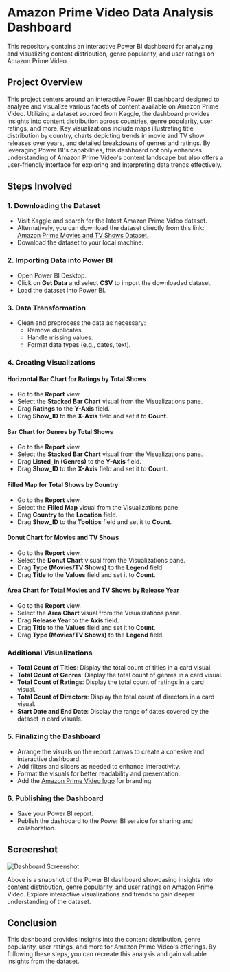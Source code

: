 # Amazon Prime Video Data Analysis Dashboard
This repository contains an interactive Power BI dashboard for analyzing and visualizing content distribution, genre popularity, and user ratings on Amazon Prime Video.

## Project Overview
This project centers around an interactive Power BI dashboard designed to analyze and visualize various facets of content available on Amazon Prime Video. Utilizing a dataset sourced from Kaggle, the dashboard provides insights into content distribution across countries, genre popularity, user ratings, and more. Key visualizations include maps illustrating title distribution by country, charts depicting trends in movie and TV show releases over years, and detailed breakdowns of genres and ratings. By leveraging Power BI's capabilities, this dashboard not only enhances understanding of Amazon Prime Video's content landscape but also offers a user-friendly interface for exploring and interpreting data trends effectively.

## Steps Involved

### 1. Downloading the Dataset
- Visit Kaggle and search for the latest Amazon Prime Video dataset.
- Alternatively, you can download the dataset directly from this link: [Amazon Prime Movies and TV Shows Dataset.](https://www.kaggle.com/datasets/shivamb/amazon-prime-movies-and-tv-shows)
- Download the dataset to your local machine.

### 2. Importing Data into Power BI
- Open Power BI Desktop.
- Click on **Get Data** and select **CSV** to import the downloaded dataset.
- Load the dataset into Power BI.

### 3. Data Transformation
- Clean and preprocess the data as necessary:
  - Remove duplicates.
  - Handle missing values.
  - Format data types (e.g., dates, text).

### 4. Creating Visualizations

#### Horizontal Bar Chart for Ratings by Total Shows
- Go to the **Report** view.
- Select the **Stacked Bar Chart** visual from the Visualizations pane.
- Drag **Ratings** to the **Y-Axis** field.
- Drag **Show_ID** to the **X-Axis** field and set it to **Count**.

#### Bar Chart for Genres by Total Shows
- Go to the **Report** view.
- Select the **Stacked Bar Chart** visual from the Visualizations pane.
- Drag **Listed_In (Genres)** to the **Y-Axis** field.
- Drag **Show_ID** to the **X-Axis** field and set it to **Count**.

#### Filled Map for Total Shows by Country
- Go to the **Report** view.
- Select the **Filled Map** visual from the Visualizations pane.
- Drag **Country** to the **Location** field.
- Drag **Show_ID** to the **Tooltips** field and set it to **Count**.

#### Donut Chart for Movies and TV Shows
- Go to the **Report** view.
- Select the **Donut Chart** visual from the Visualizations pane.
- Drag **Type (Movies/TV Shows)** to the **Legend** field.
- Drag **Title** to the **Values** field and set it to **Count**.

#### Area Chart for Total Movies and TV Shows by Release Year
- Go to the **Report** view.
- Select the **Area Chart** visual from the Visualizations pane.
- Drag **Release Year** to the **Axis** field.
- Drag **Title** to the **Values** field and set it to **Count**.
- Drag **Type (Movies/TV Shows)** to the **Legend** field.

### Additional Visualizations
- **Total Count of Titles**: Display the total count of titles in a card visual.
- **Total Count of Genres**: Display the total count of genres in a card visual.
- **Total Count of Ratings**: Display the total count of ratings in a card visual.
- **Total Count of Directors**: Display the total count of directors in a card visual.
- **Start Date and End Date**: Display the range of dates covered by the dataset in card visuals.

### 5. Finalizing the Dashboard
- Arrange the visuals on the report canvas to create a cohesive and interactive dashboard.
- Add filters and slicers as needed to enhance interactivity.
- Format the visuals for better readability and presentation.
- Add the [Amazon Prime Video logo](https://github.com/Chandana-sree-moparthi/Amazon-Prime-Video-Data-Analysis-Dashboard/blob/main/Amazon_Prime_Power%20BI%20dashboard/Prime%20video%20logo.png) for branding.

### 6. Publishing the Dashboard
- Save your Power BI report.
- Publish the dashboard to the Power BI service for sharing and collaboration.

## Screenshot
![Dashboard Screenshot](https://github.com/Chandana-sree-moparthi/Amazon-Prime-Video-Data-Analysis-Dashboard/blob/main/Amazon_Prime_Power%20BI%20dashboard/Dashboard%20Image.jpg)

Above is a snapshot of the Power BI dashboard showcasing insights into content distribution, genre popularity, and user ratings on Amazon Prime Video. Explore interactive visualizations and trends to gain deeper understanding of the dataset.

## Conclusion
This dashboard provides insights into the content distribution, genre popularity, user ratings, and more for Amazon Prime Video's offerings. By following these steps, you can recreate this analysis and gain valuable insights from the dataset.


